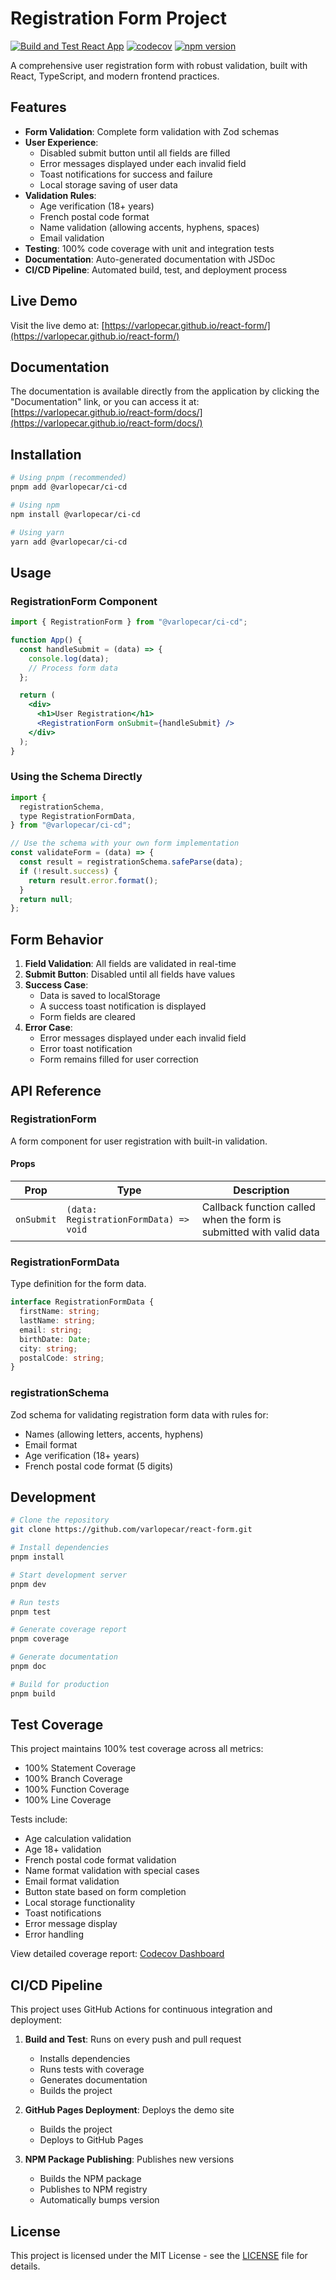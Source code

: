 # Registration Form Project

[![Build and Test React App](https://github.com/varlopecar/react-form/actions/workflows/ci_cd.yml/badge.svg)](https://github.com/varlopecar/react-form/actions/workflows/ci_cd.yml)
[![codecov](https://codecov.io/gh/varlopecar/react-form/branch/main/graph/badge.svg)](https://app.codecov.io/gh/varlopecar/react-form)
[![npm version](https://badge.fury.io/js/@varlopecar%2Fci-cd.svg)](https://badge.fury.io/js/@varlopecar%2Fci-cd)

A comprehensive user registration form with robust validation, built with React, TypeScript, and modern frontend practices.

## Features

- **Form Validation**: Complete form validation with Zod schemas
- **User Experience**:
  - Disabled submit button until all fields are filled
  - Error messages displayed under each invalid field
  - Toast notifications for success and failure
  - Local storage saving of user data
- **Validation Rules**:
  - Age verification (18+ years)
  - French postal code format
  - Name validation (allowing accents, hyphens, spaces)
  - Email validation
- **Testing**: 100% code coverage with unit and integration tests
- **Documentation**: Auto-generated documentation with JSDoc
- **CI/CD Pipeline**: Automated build, test, and deployment process

## Live Demo

Visit the live demo at: [https://varlopecar.github.io/react-form/](https://varlopecar.github.io/react-form/)

## Documentation

The documentation is available directly from the application by clicking the "Documentation" link, or you can access it at:
[https://varlopecar.github.io/react-form/docs/](https://varlopecar.github.io/react-form/docs/)

## Installation

```bash
# Using pnpm (recommended)
pnpm add @varlopecar/ci-cd

# Using npm
npm install @varlopecar/ci-cd

# Using yarn
yarn add @varlopecar/ci-cd
```

## Usage

### RegistrationForm Component

```jsx
import { RegistrationForm } from "@varlopecar/ci-cd";

function App() {
  const handleSubmit = (data) => {
    console.log(data);
    // Process form data
  };

  return (
    <div>
      <h1>User Registration</h1>
      <RegistrationForm onSubmit={handleSubmit} />
    </div>
  );
}
```

### Using the Schema Directly

```jsx
import {
  registrationSchema,
  type RegistrationFormData,
} from "@varlopecar/ci-cd";

// Use the schema with your own form implementation
const validateForm = (data) => {
  const result = registrationSchema.safeParse(data);
  if (!result.success) {
    return result.error.format();
  }
  return null;
};
```

## Form Behavior

1. **Field Validation**: All fields are validated in real-time
2. **Submit Button**: Disabled until all fields have values
3. **Success Case**:
   - Data is saved to localStorage
   - A success toast notification is displayed
   - Form fields are cleared
4. **Error Case**:
   - Error messages displayed under each invalid field
   - Error toast notification
   - Form remains filled for user correction

## API Reference

### RegistrationForm

A form component for user registration with built-in validation.

#### Props

| Prop       | Type                                   | Description                                                         |
| ---------- | -------------------------------------- | ------------------------------------------------------------------- |
| `onSubmit` | `(data: RegistrationFormData) => void` | Callback function called when the form is submitted with valid data |

### RegistrationFormData

Type definition for the form data.

```typescript
interface RegistrationFormData {
  firstName: string;
  lastName: string;
  email: string;
  birthDate: Date;
  city: string;
  postalCode: string;
}
```

### registrationSchema

Zod schema for validating registration form data with rules for:

- Names (allowing letters, accents, hyphens)
- Email format
- Age verification (18+ years)
- French postal code format (5 digits)

## Development

```bash
# Clone the repository
git clone https://github.com/varlopecar/react-form.git

# Install dependencies
pnpm install

# Start development server
pnpm dev

# Run tests
pnpm test

# Generate coverage report
pnpm coverage

# Generate documentation
pnpm doc

# Build for production
pnpm build
```

## Test Coverage

This project maintains 100% test coverage across all metrics:

- 100% Statement Coverage
- 100% Branch Coverage
- 100% Function Coverage
- 100% Line Coverage

Tests include:

- Age calculation validation
- Age 18+ validation
- French postal code format validation
- Name format validation with special cases
- Email format validation
- Button state based on form completion
- Local storage functionality
- Toast notifications
- Error message display
- Error handling

View detailed coverage report: [Codecov Dashboard](https://app.codecov.io/gh/varlopecar/react-form)

## CI/CD Pipeline

This project uses GitHub Actions for continuous integration and deployment:

1. **Build and Test**: Runs on every push and pull request

   - Installs dependencies
   - Runs tests with coverage
   - Generates documentation
   - Builds the project

2. **GitHub Pages Deployment**: Deploys the demo site

   - Builds the project
   - Deploys to GitHub Pages

3. **NPM Package Publishing**: Publishes new versions
   - Builds the NPM package
   - Publishes to NPM registry
   - Automatically bumps version

## License

This project is licensed under the MIT License - see the [LICENSE](LICENSE) file for details.
